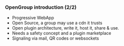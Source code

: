 ###  OpenGroup introduction (2/2)

* Progressive WebApp
* Open Source, a group may use a cdn it trusts
* Open plugin architecture, write it, host it, share & use.
* Needs a safety concept and a plugin marketplace
* Signaling via mail, QR codes or websockets